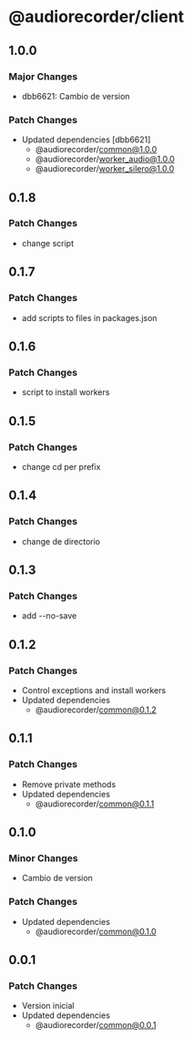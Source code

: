 # @audiorecorder/client

## 1.0.0

### Major Changes

- dbb6621: Cambio de version

### Patch Changes

- Updated dependencies [dbb6621]
  - @audiorecorder/common@1.0.0
  - @audiorecorder/worker_audio@1.0.0
  - @audiorecorder/worker_silero@1.0.0

## 0.1.8

### Patch Changes

- change script

## 0.1.7

### Patch Changes

- add scripts to files in packages.json

## 0.1.6

### Patch Changes

- script to install workers

## 0.1.5

### Patch Changes

- change cd per prefix

## 0.1.4

### Patch Changes

- change de directorio

## 0.1.3

### Patch Changes

- add --no-save

## 0.1.2

### Patch Changes

- Control exceptions and install workers
- Updated dependencies
  - @audiorecorder/common@0.1.2

## 0.1.1

### Patch Changes

- Remove private methods
- Updated dependencies
  - @audiorecorder/common@0.1.1

## 0.1.0

### Minor Changes

- Cambio de version

### Patch Changes

- Updated dependencies
  - @audiorecorder/common@0.1.0

## 0.0.1

### Patch Changes

- Version inicial
- Updated dependencies
  - @audiorecorder/common@0.0.1
